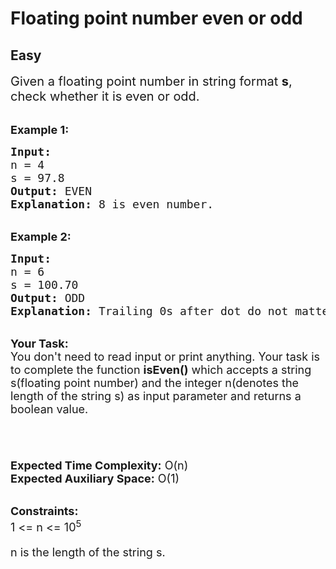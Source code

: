 # Floating point number even or odd
## Easy
<div class="problems_problem_content__Xm_eO"><p><span style="font-size:20px">Given a floating point number in string format <strong>s</strong>, check whether it is even or odd.</span><br>
&nbsp;</p>

<p><span style="font-size:18px"><strong>Example 1:</strong></span></p>

<pre><span style="font-size:18px"><strong>Input:</strong> 
n = 4
s = 97.8
<strong>Output:</strong> EVEN
<strong>Explanation:</strong> 8 is even number.</span></pre>

<p><br>
<span style="font-size:18px"><strong>Example 2:</strong></span><span style="font-size:18px"><strong> </strong></span></p>

<pre><span style="font-size:18px"><strong>Input:
</strong>n = 6
s = 100.70
<strong>Output:</strong> ODD
</span><span style="font-size:18px"><strong>Explanation: </strong>Trailing 0s after dot do not matter.</span></pre>

<p><br>
<span style="font-size:18px"><strong>Your Task:&nbsp;&nbsp;</strong><br>
You don't need to read input or print anything. Your task is to complete the function&nbsp;<strong>isEven()</strong>&nbsp;which accepts a string s(floating point number) and the integer n(denotes the length of the string s) as input parameter and returns a boolean value.</span></p>

<h6>&nbsp;</h6>

<p><span style="font-size:18px"><strong>Expected Time Complexity:</strong>&nbsp;O(n)<br>
<strong>Expected Auxiliary Space:</strong>&nbsp;O(1)</span><br>
&nbsp;</p>

<p><span style="font-size:18px"><strong>Constraints:</strong><br>
1 &lt;= n&nbsp;&lt;=&nbsp;10<sup>5</sup></span></p>

<p><span style="font-size:18px">n is the length of the string s.<sup>&nbsp;</sup></span></p>
</div>